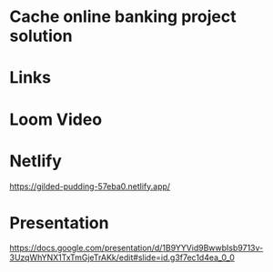 # Cache online banking project solution

# Links
# Loom Video
 

 # Netlify
https://gilded-pudding-57eba0.netlify.app/


 # Presentation
https://docs.google.com/presentation/d/1B9YYVid9BwwbIsb9713v-3UzqWhYNX1TxTmGjeTrAKk/edit#slide=id.g3f7ec1d4ea_0_0

